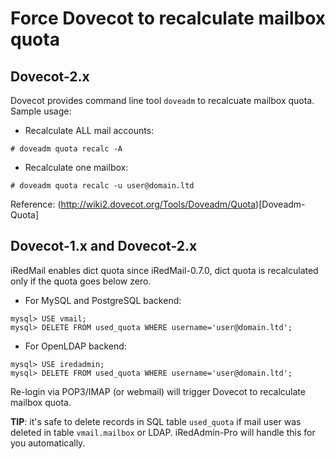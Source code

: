 # Force Dovecot to recalculate mailbox quota

## Dovecot-2.x

Dovecot provides command line tool `doveadm` to recalcuate mailbox quota.
Sample usage:

* Recalculate ALL mail accounts:
```
# doveadm quota recalc -A
```

* Recalculate one mailbox:
```
# doveadm quota recalc -u user@domain.ltd
```

Reference: (http://wiki2.dovecot.org/Tools/Doveadm/Quota)[Doveadm-Quota]

## Dovecot-1.x and Dovecot-2.x

iRedMail enables dict quota since iRedMail-0.7.0, dict quota is recalculated
only if the quota goes below zero.

* For MySQL and PostgreSQL backend:

```
mysql> USE vmail;
mysql> DELETE FROM used_quota WHERE username='user@domain.ltd';
```

* For OpenLDAP backend:

```
mysql> USE iredadmin;
mysql> DELETE FROM used_quota WHERE username='user@domain.ltd';
```

Re-login via POP3/IMAP (or webmail) will trigger Dovecot to recalculate mailbox
quota.

__TIP__: it's safe to delete records in SQL table `used_quota` if mail user
was deleted in table `vmail.mailbox` or LDAP. iRedAdmin-Pro will handle this
for you automatically.

